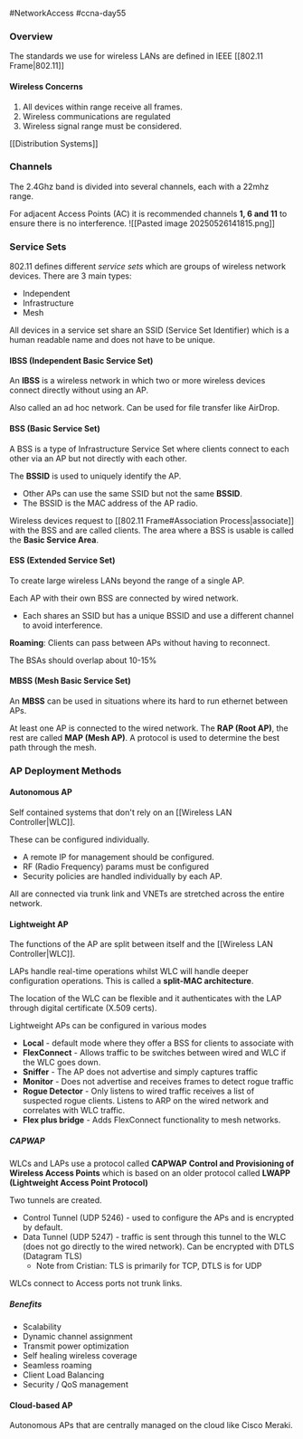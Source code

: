#NetworkAccess #ccna-day55

### Overview
The standards we use for wireless LANs are defined in IEEE [[802.11 Frame|802.11]]

#### Wireless Concerns
1) All devices within range receive all frames.
2) Wireless communications are regulated
3) Wireless signal range must be considered.

[[Distribution Systems]]
### Channels
The 2.4Ghz band is divided into several channels, each with a 22mhz range.

For adjacent Access Points (AC) it is recommended channels **1, 6 and 11** to ensure there is no interference.
![[Pasted image 20250526141815.png]]

### Service Sets
802.11 defines different *service sets* which are groups of wireless network devices.
There are 3 main types:
- Independent
- Infrastructure
- Mesh

All devices in a service set share an SSID (Service Set Identifier) which is a human readable name and does not have to be unique.

#### IBSS (Independent Basic Service Set)
An **IBSS** is a wireless network in which two or more wireless devices connect directly without using an AP.

Also called an ad hoc network. Can be used for file transfer like AirDrop.

#### BSS (Basic Service Set)
A BSS is a type of Infrastructure Service Set where clients connect to each other via an AP but not directly with each other.

The **BSSID** is used to uniquely identify the AP.
- Other APs can use the same SSID but not the same **BSSID**.
- The BSSID is the MAC address of the AP radio.

Wireless devices request to [[802.11 Frame#Association Process|associate]] with the BSS and are called clients.
The area where a BSS is usable is called the **Basic Service Area**.

#### ESS (Extended Service Set)
To create large wireless LANs beyond the range of a single AP.

Each AP with their own BSS are connected by wired network.
- Each shares an SSID but has a unique BSSID and use a different channel to avoid interference.

**Roaming**: Clients can pass between APs without having to reconnect.

The BSAs should overlap about 10-15%

#### MBSS (Mesh Basic Service Set)
An **MBSS** can be used in situations where its hard to run ethernet between APs.

At least one AP is connected to the wired network. The **RAP (Root AP)**, the rest are called **MAP (Mesh AP)**.
A protocol is used to determine the best path through the mesh.


### AP Deployment Methods
#### Autonomous AP
Self contained systems that don't rely on an [[Wireless LAN Controller|WLC]].

These can be configured individually.
- A remote IP for management should be configured.
- RF (Radio Frequency) params must be configured
- Security policies are handled individually by each AP.

All are connected via trunk link and VNETs are stretched across the entire network.
#### Lightweight AP
The functions of the AP are split between itself and the [[Wireless LAN Controller|WLC]].

LAPs handle real-time operations whilst WLC will handle deeper configuration operations.
This is called a **split-MAC architecture**.

The location of the WLC can be flexible and it authenticates with the LAP through digital certificate (X.509 certs).

Lightweight APs can be configured in various modes
- **Local** - default mode where they offer a BSS for clients to associate with
- **FlexConnect** - Allows traffic to be switches between wired and WLC if the WLC goes down.
- **Sniffer** - The AP does not advertise and simply captures traffic
- **Monitor** - Does not advertise and receives frames to detect rogue traffic
- **Rogue Detector** - Only listens to wired traffic receives a list of suspected rogue clients. Listens to ARP on the wired network and correlates with WLC traffic.
- **Flex plus bridge** - Adds FlexConnect functionality to mesh networks.
##### CAPWAP
WLCs and LAPs use a protocol called **CAPWAP** **Control and Provisioning of Wireless Access Points** which is based on an older protocol called **LWAPP (Lightweight Access Point Protocol)**

Two tunnels are created.
- Control Tunnel (UDP 5246) - used to configure the APs and is encrypted by default.
- Data Tunnel (UDP 5247) - traffic is sent through this tunnel to the WLC (does not go directly to the wired network). Can be encrypted with DTLS (Datagram TLS)
	- Note from Cristian: TLS is primarily for TCP, DTLS is for UDP

WLCs connect to Access ports not trunk links.
##### Benefits
- Scalability
- Dynamic channel assignment
- Transmit power optimization
- Self healing wireless coverage
- Seamless roaming
- Client Load Balancing
- Security / QoS management

#### Cloud-based AP
Autonomous APs that are centrally managed on the cloud like Cisco Meraki.